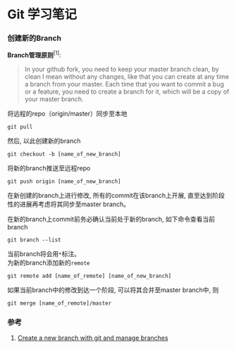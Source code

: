# Git 学习笔记

### 创建新的Branch

**Branch管理原则**<sup>[1]</sup>: 

> In your github fork, you need to keep your master branch clean, by clean I mean without any changes, like that you can create at any time a branch from your master. Each time that you want to commit a bug or a feature, you need to create a branch for it, which will be a copy of your master branch.

将远程的repo（origin/master）同步至本地
```
git pull
```
然后, 以此创建新的branch
```
git checkout -b [name_of_new_branch]
```
将新的branch推送至远程repo
```
git push origin [name_of_new_branch]
```
在新创建的branch上进行修改, 所有的commit在该branch上开展, 直至达到阶段性的进展再考虑将其同步至master branch。  

在新的branch上commit前务必确认当前处于新的branch, 如下命令查看当前branch
```
git branch --list
```
当前branch将会用`*`标注。  
为新的branch添加新的`remote`
```
git remote add [name_of_remote] [name_of_new_branch]
```
如果当前branch中的修改到达一个阶段, 可以将其合并至master branch中, 则
```
git merge [name_of_remote]/master
```

### 参考

1. [Create a new branch with git and manage branches](https://github.com/Kunena/Kunena-Forum/wiki/Create-a-new-branch-with-git-and-manage-branches)